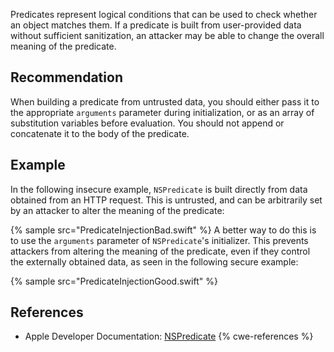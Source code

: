 Predicates represent logical conditions that can be used to check whether an object matches them. If a predicate is built from user-provided data without sufficient sanitization, an attacker may be able to change the overall meaning of the predicate.


## Recommendation
When building a predicate from untrusted data, you should either pass it to the appropriate `arguments` parameter during initialization, or as an array of substitution variables before evaluation. You should not append or concatenate it to the body of the predicate.


## Example
In the following insecure example, `NSPredicate` is built directly from data obtained from an HTTP request. This is untrusted, and can be arbitrarily set by an attacker to alter the meaning of the predicate:

{% sample src="PredicateInjectionBad.swift" %}
A better way to do this is to use the `arguments` parameter of `NSPredicate`'s initializer. This prevents attackers from altering the meaning of the predicate, even if they control the externally obtained data, as seen in the following secure example:

{% sample src="PredicateInjectionGood.swift" %}

## References
* Apple Developer Documentation: [NSPredicate](https://developer.apple.com/documentation/foundation/nspredicate)
{% cwe-references %}
